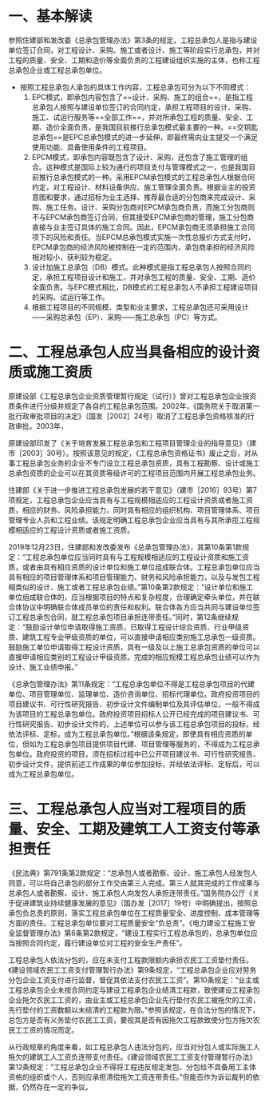 # 一、基本解读
参照住建部和发改委《总承包管理办法》第3条的规定，工程总承包人是指与建设单位签订合同，对工程设计、采购、施工或者设计、施工等阶段实行总承包，并对工程的质量、安全、工期和造价等全面负责的工程建设组织实施的主体，也称工程总承包企业或工程总承包单位。

- 按照工程总承包人承包的具体工作内容，工程总承包可分为以下不同模式：
	1. EPC模式，即承包内容包含了==设计、采购、施工的组合==，是指工程总承包人按照与建设单位签订的合同约定，承担工程项目的设计、采购、施工、试运行服务等==全部工作==，并对所承包工程的质量、安全、工期、造价全面负责，是我国目前推行总承包模式最主要的一种。==交钥匙总承包==是EPC总承包模式的进一步延伸，即最终需向业主提交一个满足使用功能、具备使用条件的工程项目。
	2. EPCM模式，即承包内容既包含了设计、采购，还包含了施工管理的组合。这种模式是国际上较为通行的项目支付与管理模式之一，也是我国目前推行总承包模式的一种。采用EPCM承包模式的工程总承包人根据合同约定，对工程设计、材料设备供应、施工管理全面负责。根据业主的投资意图和要求，通过招标为业主选择、推荐最合适的分包商来完成设计、采购、施工任务。设计、采购分包商对EPCM承包商负责，而施工分包商则不与EPCM承包商签订合同，但其接受EPCM承包商的管理，施工分包商直接与业主签订具体的施工合同。因此，EPCM承包商无须承担施工合同项下的风险和责任。当EPCM总承包模式实施一次性总报价方式支付时，EPCM承包商的经济风险被控制在一定的范围内，承包商承担的经济风险相对较小，获利较为稳定。
	3. 设计加施工总承包（DB）模式。此种模式是指工程总承包人按照合同约定，承担工程项目设计和施工，并对承包工程的质量、安全、工期、造价全面负责。与EPC模式相比，DB模式的工程总承包人不承担工程建设项目的采购、试运行等工作。
	4. 根据工程项目的不同规模、类型和业主要求，工程总承包还可采用设计——采购总承包（EP）、采购——施工总承包（PC）等方式。
# 二、工程总承包人应当具备相应的设计资质或施工资质
原建设部《工程总承包企业资质管理暂行规定（试行）》曾对工程总承包企业按资质条件进行分级并规定了各自的工程总承包范围。2002年，《国务院关于取消第一批行政审批项目的决定》（国发［2002］24号）取消了工程总承包资格核准的行政审批。2003年，

原建设部印发了《关于培育发展工程总承包和工程项目管理企业的指导意见》（建市［2003］30号）。按照该意见的规定，《工程总承包资格证书》废止之后，对从事工程总承包业务的企业不专门设立工程总承包资质，具有工程勘察、设计或施工总承包资质的企业可以在其资质等级许可的工程项目范围内开展工程总承包业务。

住建部《关于进一步推进工程总承包发展的若干意见》（建市［2016］93号）第7项规定，工程总承包企业应当具有与工程规模相适应的工程设计资质或者施工资质，相应的财务、风险承担能力，同时具有相应的组织机构、项目管理体系、项目管理专业人员和工程业绩。该规定明确工程总承包企业应当具有与其所承揽工程规模相适应的工程设计资质或者施工资质。

2019年12月23日，住建部和发改委发布《总承包管理办法》，其第10条第1款规定：“工程总承包单位应当同时具有与工程规模相适应的工程设计资质和施工资质，或者由具有相应资质的设计单位和施工单位组成联合体。工程总承包单位应当具有相应的项目管理体系和项目管理能力、财务和风险承担能力，以及与发包工程相类似的设计、施工或者工程总承包业绩。”第10条第2款规定：“设计单位和施工单位组成联合体的，应当根据项目的特点和复杂程度，合理确定牵头单位，并在联合体协议中明确联合体成员单位的责任和权利。联合体各方应当共同与建设单位签订工程总承包合同，就工程总承包项目承担连带责任。”同时，第12条继续规定：“鼓励设计单位申请取得施工资质，已取得工程设计综合资质、行业甲级资质、建筑工程专业甲级资质的单位，可以直接申请相应类别施工总承包一级资质。鼓励施工单位申请取得工程设计资质，具有一级及以上施工总承包资质的单位可以直接申请相应类别的工程设计甲级资质。完成的相应规模工程总承包业绩可以作为设计、施工业绩申报。”

《总承包管理办法》第11条规定：“工程总承包单位不得是工程总承包项目的代建单位、项目管理单位、监理单位、造价咨询单位、招标代理单位。政府投资项目的项目建议书、可行性研究报告、初步设计文件编制单位及其评估单位，一般不得成为该项目的工程总承包单位。政府投资项目招标人公开已经完成的项目建议书、可行性研究报告、初步设计文件的，上述单位可以参与该工程总承包项目的投标，经依法评标、定标，成为工程总承包单位。”根据该条规定，即使具有相应资质的单位，但如为工程总承包项目提供项目代建、项目管理等服务的，不得成为工程总承包单位。政府投资的项目，须在招标过程中已公开项目建议书、可行性研究报告、初步设计文件，提供前述工作成果的单位参加投标，并经依法评标、定标后，可以成为工程总承包单位。
# 三、工程总承包人应当对工程项目的质量、安全、工期及建筑工人工资支付等承担责任
《民法典》第791条第2款规定：“总承包人或者勘察、设计、施工承包人经发包人同意，可以将自己承包的部分工作交由第三人完成。第三人就其完成的工作成果与总承包人或者勘察、设计、施工承包人向发包人承担连带责任。”国务院办公厅《关于促进建筑业持续健康发展的意见》（国办发［2017］19号）中明确提出，按照总承包负总责的原则，落实工程总承包单位在工程质量安全、进度控制、成本管理等方面的责任。工程总承包单位要对工程质量安全“负总责”。《电力建设工程施工安全监督管理办法》第6条第2款规定，“建设工程实行工程总承包的，总承包单位应当按照合同约定，履行建设单位对工程的安全生产责任”。

工程总承包人依法分包的，应在未支付工程款限额内承担农民工工资垫付责任。《建设领域农民工工资支付管理暂行办法》第9条规定，“工程总承包企业应对劳务分包企业工资支付进行监督，督促其依法支付农民工工资”。第10条规定：“业主或工程总承包企业未按合同约定与建设工程承包企业结清工程款，致使建设工程承包企业拖欠农民工工资的，由业主或工程总承包企业先行垫付农民工被拖欠的工资，先行垫付的工资数额以未结清的工程款为限。”参照该规定，在合法分包的情况下，总包方是否有义务垫付农民工工资，要视其是否有因拖欠工程款致使分包方拖欠农民工工资的情况而定。

从行政规章的角度来看，如工程总承包人违法分包的，应当对分包人或实际施工人拖欠的建筑工人工资负连带支付责任。《建设领域农民工工资支付管理暂行办法》第12条规定：“工程总承包企业不得将工程违反规定发包、分包给不具备用工主体资格的组织或个人，否则应承担清偿拖欠工资连带责任。”但能否作为诉讼裁判的依据，仍然存在一定的争议。